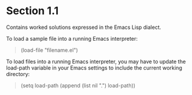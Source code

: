 Section 1.1
===========

Contains worked solutions expressed in the Emacs Lisp dialect.

To load a sample file into a running Emacs interpreter:

> (load-file "filename.el")

To load files into a running Emacs interpreter, you may have to update the load-path variable in your Emacs settings to include the current working directory:

> (setq load-path (append (list nil ".") load-path))
